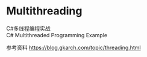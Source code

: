 # Multithreading
C#多线程编程实战<br/>
C# Multithreaded Programming Example

参考资料
https://blog.gkarch.com/topic/threading.html
